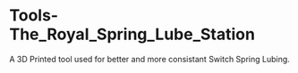 # Tools-The_Royal_Spring_Lube_Station
 A 3D Printed tool used for better and more consistant Switch Spring Lubing.
